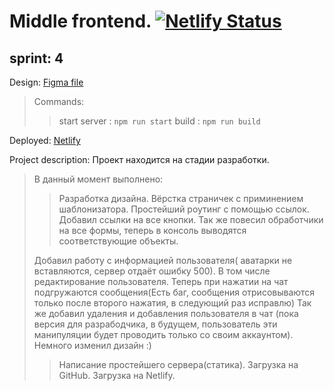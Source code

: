 # Middle frontend. [![Netlify Status](https://api.netlify.com/api/v1/badges/e844dcab-c227-4712-ba3a-4bbd2688069f/deploy-status)](https://app.netlify.com/sites/playful-rabanadas-07623b/deploys)
## sprint: 4
Design: [Figma file](https://www.figma.com/file/8n6wmTfLKXSWgexxrl33By/Chat?node-id=0%3A1&t=niYmVaAe1UiTzQhi-0)

 > Commands:
 > > start server : ```npm run start```
 > > build : ```npm run build```

 Deployed: [Netlify](https://curious-cajeta-790264.netlify.app)

 Project description:
 Проект находится на стадии разработки. 
> В данный момент выполнено:
> > Разработка дизайна.
> > Вёрстка страничек с приминением шаблонизатора.
> > Простейший роутинг с помощью ссылок.
> > Добавил ссылки на все кнопки.
> > Так же повесил обработчики на все формы, теперь в консоль выводятся соответствующие объекты.
> >
> Добавил работу с информацией пользователя( аватарки не вставляются, сервер отдаёт ошибку 500).
> В том числе редактирование пользователя.
> Теперь при нажатии на чат подгружаются сообщения(Есть баг, сообщения отрисовываются только после второго нажатия, в следующий раз исправлю)
> Так же добавил удаления и добавления пользователя в чат (пока версия для разрабодчика, в будущем, пользователь эти манипуляции будет проводить только со своим аккаунтом).
> Немного изменил дизайн :)
> > Написание простейшего сервера(статика).
> > Загрузка на GitHub.
> > Загрузка на Netlify.
